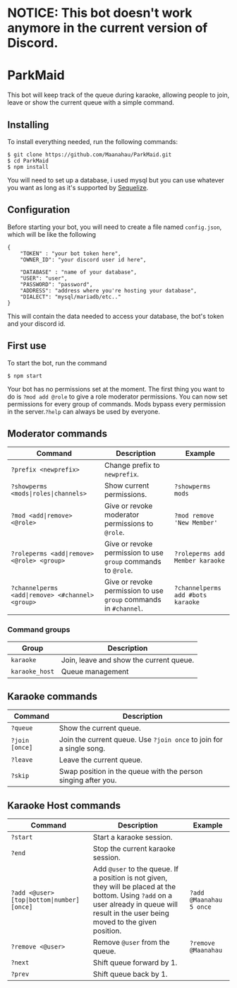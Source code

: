 # NOTICE: This bot doesn't work anymore in the current version of Discord.

# ParkMaid
This bot will keep track of the queue during karaoke, allowing people to join, leave or show the current queue with a simple command.

## Installing
To install everything needed, run the following commands:

    $ git clone https://github.com/Maanahau/ParkMaid.git
    $ cd ParkMaid
    $ npm install

You will need to set up a database, i used mysql but you can use whatever you want as long as it's supported by [Sequelize](https://sequelize.org/).

## Configuration
Before starting your bot, you will need to create a file named `config.json`, which will be like the following

    {
        "TOKEN" : "your bot token here",
        "OWNER_ID": "your discord user id here",
    
        "DATABASE" : "name of your database",
        "USER": "user",
        "PASSWORD": "password",
        "ADDRESS": "address where you're hosting your database",
        "DIALECT": "mysql/mariadb/etc.."
    }

This will contain the data needed to access your database, the bot's token and your discord id.

## First use
To start the bot, run the command

    $ npm start

Your bot has no permissions set at the moment. The first thing you want to do is `?mod add @role` to give a role moderator permissions. You can now set permissions for every group of commands. Mods bypass every permission in the server.`?help` can always be used by everyone.

## Moderator commands
|Command|Description|Example|
|-------|-----------|-------|
|`?prefix <newprefix>`|Change prefix to `newprefix`.|
|`?showperms <mods\|roles\|channels>`|Show current permissions.|`?showperms mods`|
|`?mod <add\|remove> <@role>`|Give or revoke moderator permissions to `@role`.|`?mod remove 'New Member'`|
|`?roleperms <add\|remove> <@role> <group>`|Give or revoke permission to use `group` commands to `@role`.|`?roleperms add Member karaoke`|
|`?channelperms <add\|remove> <#channel> <group>`|Give or revoke permission to use `group` commands in `#channel`.|`?channelperms add #bots karaoke`|

### Command groups
|Group|Description|
|-|-|
|`karaoke`|Join, leave and show the current queue.|
|`karaoke_host`|Queue management|


## Karaoke commands
|Command|Description|
|-------|-----------|
|`?queue`|Show the current queue.|
|`?join [once]`|Join the current queue. Use `?join once` to join for a single song.|
|`?leave`|Leave the current queue.|
|`?skip`|Swap position in the queue with the person singing after you.|

## Karaoke Host commands
|Command|Description|Example|
|-|-|-|
|`?start`|Start a karaoke session.| |
|`?end`|Stop the current karaoke session.| |
|`?add <@user> [top\|bottom\|number] [once]`|Add `@user` to the queue. If a position is not given, they will be placed at the bottom. Using `?add` on a user already in queue will result in the user being moved to the given position.|`?add @Maanahau 5 once`|
|`?remove <@user>`|Remove `@user` from the queue.|`?remove @Maanahau`|
|`?next`|Shift queue forward by 1.|
|`?prev`|Shift queue back by 1.|
